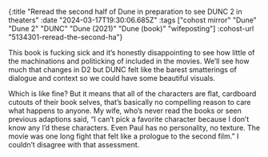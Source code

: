{:title "Reread the second half of Dune in preparation to see DUNC 2 in theaters"
 :date "2024-03-17T19:30:06.685Z"
 :tags ["cohost mirror" "Dune" "Dune 2" "DUNC" "Dune (2021)" "Dune (book)" "wifeposting"]
 :cohost-url "5134301-reread-the-second-ha"}

This book is fucking sick and it’s honestly disappointing to see how little of the machinations and politicking of included in the movies. We’ll see how much that changes in D2 but DUNC felt like the barest smatterings of dialogue and context so we could have some beautiful visuals.

Which is like fine? But it means that all of the characters are flat, cardboard cutouts of their book selves, that’s basically no compelling reason to care what happens to anyone. My wife, who’s never read the books or seen previous adaptions said, “I can’t pick a favorite character because I don’t know any I’d these characters. Even Paul has no personality, no texture. The movie was one long fight that felt like a prologue to the second film.” I couldn’t disagree with that assessment.
